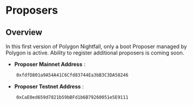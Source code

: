 # Proposers

## Overview
In this first version of Polygon Nightfall, only a boot Proposer managed by Polygon is active. Ability to register additional proposers is coming soon.

- **Proposer Mainnet Address** : 

```bash
    0xfdfD801a9A54A41C6Cfd83744Ea3bB3C3DA58246
```

- **Proposer Testnet Address** : 

```bash
    0xCaE0ed659d7821b59bBFd1b6B79260051e5E9111
```